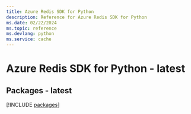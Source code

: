 ```yaml
---
title: Azure Redis SDK for Python
description: Reference for Azure Redis SDK for Python
ms.date: 02/22/2024
ms.topic: reference
ms.devlang: python
ms.service: cache
---
```

# Azure Redis SDK for Python - latest
## Packages - latest
[!INCLUDE [packages](redis-index.md)]